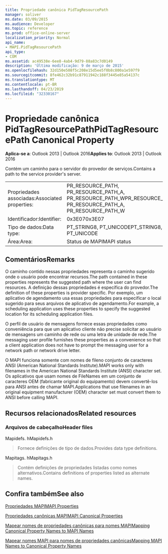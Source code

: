```yaml
---
title: Propriedade canônica PidTagResourcePath
manager: soliver
ms.date: 03/09/2015
ms.audience: Developer
ms.topic: reference
ms.prod: office-online-server
localization_priority: Normal
api_name:
- MAPI.PidTagResourcePath
api_type:
- COM
ms.assetid: ac49538e-6ee8-4ab4-9d79-88a83c7d0149
description: 'Última modificação: 9 de março de 2015'
ms.openlocfilehash: 32d150e508f5c208e15d5ee5f0b8c800a1e597f9
ms.sourcegitcommit: 8fe462c32b91c87911942c188f3445e85a54137c
ms.translationtype: MT
ms.contentlocale: pt-BR
ms.lasthandoff: 04/23/2019
ms.locfileid: "32330167"
---
```

# <a name="pidtagresourcepath-canonical-property"></a><span data-ttu-id="5d109-103">Propriedade canônica PidTagResourcePath</span><span class="sxs-lookup"><span data-stu-id="5d109-103">PidTagResourcePath Canonical Property</span></span>

  
  
<span data-ttu-id="5d109-104">**Aplica-se a**: Outlook 2013 | Outlook 2016</span><span class="sxs-lookup"><span data-stu-id="5d109-104">**Applies to**: Outlook 2013 | Outlook 2016</span></span> 
  
<span data-ttu-id="5d109-105">Contém um caminho para o servidor do provedor de serviços.</span><span class="sxs-lookup"><span data-stu-id="5d109-105">Contains a path to the service provider's server.</span></span>
  
|||
|:-----|:-----|
|<span data-ttu-id="5d109-106">Propriedades associadas:</span><span class="sxs-lookup"><span data-stu-id="5d109-106">Associated properties:</span></span>  <br/> |<span data-ttu-id="5d109-107">PR_RESOURCE_PATH, PR_RESOURCE_PATH_A, PR_RESOURCE_PATH_W</span><span class="sxs-lookup"><span data-stu-id="5d109-107">PR_RESOURCE_PATH, PR_RESOURCE_PATH_A, PR_RESOURCE_PATH_W</span></span>  <br/> |
|<span data-ttu-id="5d109-108">Identificador:</span><span class="sxs-lookup"><span data-stu-id="5d109-108">Identifier:</span></span>  <br/> |<span data-ttu-id="5d109-109">0x3E07</span><span class="sxs-lookup"><span data-stu-id="5d109-109">0x3E07</span></span>  <br/> |
|<span data-ttu-id="5d109-110">Tipo de dados:</span><span class="sxs-lookup"><span data-stu-id="5d109-110">Data type:</span></span>  <br/> |<span data-ttu-id="5d109-111">PT_STRING8, PT_UNICODE</span><span class="sxs-lookup"><span data-stu-id="5d109-111">PT_STRING8, PT_UNICODE</span></span>  <br/> |
|<span data-ttu-id="5d109-112">Área:</span><span class="sxs-lookup"><span data-stu-id="5d109-112">Area:</span></span>  <br/> |<span data-ttu-id="5d109-113">Status de MAPI</span><span class="sxs-lookup"><span data-stu-id="5d109-113">MAPI status</span></span>  <br/> |
   
## <a name="remarks"></a><span data-ttu-id="5d109-114">Comentários</span><span class="sxs-lookup"><span data-stu-id="5d109-114">Remarks</span></span>

<span data-ttu-id="5d109-115">O caminho contido nessas propriedades representa o caminho sugerido onde o usuário pode encontrar recursos.</span><span class="sxs-lookup"><span data-stu-id="5d109-115">The path contained in these properties represents the suggested path where the user can find resources.</span></span> <span data-ttu-id="5d109-116">A definição dessas propriedades é específica do provedor.</span><span class="sxs-lookup"><span data-stu-id="5d109-116">The definition of these properties is provider specific.</span></span> <span data-ttu-id="5d109-117">Por exemplo, um aplicativo de agendamento usa essas propriedades para especificar o local sugerido para seus arquivos de aplicativo de agendamento.</span><span class="sxs-lookup"><span data-stu-id="5d109-117">For example, a scheduling application uses these properties to specify the suggested location for its scheduling application files.</span></span>
  
<span data-ttu-id="5d109-118">O perfil de usuário de mensagens fornece essas propriedades como conveniência para que um aplicativo cliente não precise solicitar ao usuário de mensagens um caminho de rede ou uma letra de unidade de rede.</span><span class="sxs-lookup"><span data-stu-id="5d109-118">The messaging user profile furnishes these properties as a convenience so that a client application does not have to prompt the messaging user for a network path or network drive letter.</span></span>
  
<span data-ttu-id="5d109-119">O MAPI funciona somente com nomes de fileno conjunto de caracteres ANSI (American National Standards Institute).</span><span class="sxs-lookup"><span data-stu-id="5d109-119">MAPI works only with filenames in the American National Standards Institute (ANSI) character set.</span></span> <span data-ttu-id="5d109-120">Os aplicativos que usam nomes de FileNames em um conjunto de caracteres OEM (fabricante original do equipamento) devem convertê-los para ANSI antes de chamar MAPI.</span><span class="sxs-lookup"><span data-stu-id="5d109-120">Applications that use filenames in an original equipment manufacturer (OEM) character set must convert them to ANSI before calling MAPI.</span></span>
  
## <a name="related-resources"></a><span data-ttu-id="5d109-121">Recursos relacionados</span><span class="sxs-lookup"><span data-stu-id="5d109-121">Related resources</span></span>

### <a name="header-files"></a><span data-ttu-id="5d109-122">Arquivos de cabeçalho</span><span class="sxs-lookup"><span data-stu-id="5d109-122">Header files</span></span>

<span data-ttu-id="5d109-123">Mapidefs. h</span><span class="sxs-lookup"><span data-stu-id="5d109-123">Mapidefs.h</span></span>
  
> <span data-ttu-id="5d109-124">Fornece definições de tipo de dados.</span><span class="sxs-lookup"><span data-stu-id="5d109-124">Provides data type definitions.</span></span>
    
<span data-ttu-id="5d109-125">Mapitags. h</span><span class="sxs-lookup"><span data-stu-id="5d109-125">Mapitags.h</span></span>
  
> <span data-ttu-id="5d109-126">Contém definições de propriedades listadas como nomes alternativos.</span><span class="sxs-lookup"><span data-stu-id="5d109-126">Contains definitions of properties listed as alternate names.</span></span>
    
## <a name="see-also"></a><span data-ttu-id="5d109-127">Confira também</span><span class="sxs-lookup"><span data-stu-id="5d109-127">See also</span></span>



[<span data-ttu-id="5d109-128">Propriedades MAPI</span><span class="sxs-lookup"><span data-stu-id="5d109-128">MAPI Properties</span></span>](mapi-properties.md)
  
[<span data-ttu-id="5d109-129">Propriedades canônicas MAPI</span><span class="sxs-lookup"><span data-stu-id="5d109-129">MAPI Canonical Properties</span></span>](mapi-canonical-properties.md)
  
[<span data-ttu-id="5d109-130">Mapear nomes de propriedades canônicas para nomes MAPI</span><span class="sxs-lookup"><span data-stu-id="5d109-130">Mapping Canonical Property Names to MAPI Names</span></span>](mapping-canonical-property-names-to-mapi-names.md)
  
[<span data-ttu-id="5d109-131">Mapear nomes MAPI para nomes de propriedades canônicas</span><span class="sxs-lookup"><span data-stu-id="5d109-131">Mapping MAPI Names to Canonical Property Names</span></span>](mapping-mapi-names-to-canonical-property-names.md)

